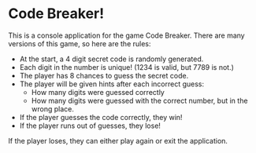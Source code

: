 # Code Breaker!

This is a console application for the game Code Breaker.
There are many versions of this game, so here are the rules:
- At the start, a 4 digit secret code is randomly generated.
- Each digit in the number is unique! (1234 is valid, but 7789 is not.)
- The player has 8 chances to guess the secret code.
- The player will be given hints after each incorrect guess:
    - How many digits were guessed correctly
    - How many digits were guessed with the correct number, but in the wrong place.
- If the player guesses the code correctly, they win!
- If the player runs out of guesses, they lose!

If the player loses, they can either play again or exit the application.
